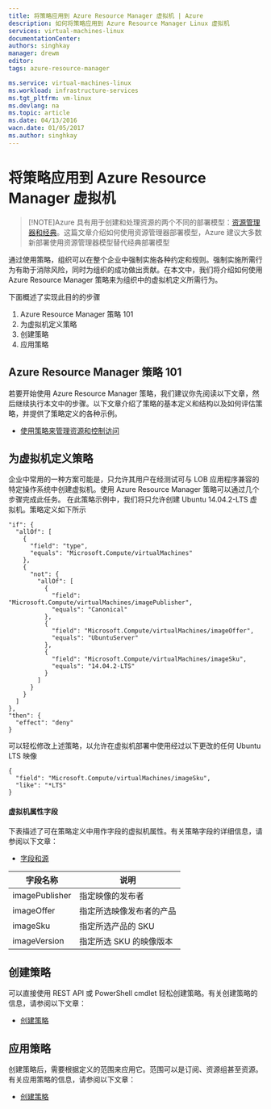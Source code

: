 ```yaml
---
title: 将策略应用到 Azure Resource Manager 虚拟机 | Azure
description: 如何将策略应用到 Azure Resource Manager Linux 虚拟机
services: virtual-machines-linux
documentationCenter: 
authors: singhkay
manager: drewm
editor: 
tags: azure-resource-manager

ms.service: virtual-machines-linux
ms.workload: infrastructure-services
ms.tgt_pltfrm: vm-linux
ms.devlang: na
ms.topic: article
ms.date: 04/13/2016
wacn.date: 01/05/2017
ms.author: singhkay
---
```


# 将策略应用到 Azure Resource Manager 虚拟机

> [!NOTE]Azure 具有用于创建和处理资源的两个不同的部署模型：[资源管理器和经典](../azure-resource-manager/resource-manager-deployment-model.md)。这篇文章介绍如何使用资源管理器部署模型，Azure 建议大多数新部署使用资源管理器模型替代经典部署模型

通过使用策略，组织可以在整个企业中强制实施各种约定和规则。强制实施所需行为有助于消除风险，同时为组织的成功做出贡献。在本文中，我们将介绍如何使用 Azure Resource Manager 策略来为组织中的虚拟机定义所需行为。

下面概述了实现此目的的步骤

1. Azure Resource Manager 策略 101
2. 为虚拟机定义策略
3. 创建策略
4. 应用策略

## Azure Resource Manager 策略 101

若要开始使用 Azure Resource Manager 策略，我们建议你先阅读以下文章，然后继续执行本文中的步骤。以下文章介绍了策略的基本定义和结构以及如何评估策略，并提供了策略定义的各种示例。

* [使用策略来管理资源和控制访问](../azure-resource-manager/resource-manager-policy.md)

## 为虚拟机定义策略

企业中常用的一种方案可能是，只允许其用户在经测试可与 LOB 应用程序兼容的特定操作系统中创建虚拟机。使用 Azure Resource Manager 策略可以通过几个步骤完成此任务。
在此策略示例中，我们将只允许创建 Ubuntu 14.04.2-LTS 虚拟机。策略定义如下所示

    "if": {
      "allOf": [
        {
          "field": "type",
          "equals": "Microsoft.Compute/virtualMachines"
        },
        {
          "not": {
            "allOf": [
              {
                "field": "Microsoft.Compute/virtualMachines/imagePublisher",
                "equals": "Canonical"
              },
              {
                "field": "Microsoft.Compute/virtualMachines/imageOffer",
                "equals": "UbuntuServer"
              },
              {
                "field": "Microsoft.Compute/virtualMachines/imageSku",
                "equals": "14.04.2-LTS"
              }
            ]
          }
        }
      ]
    },
    "then": {
      "effect": "deny"
    }

可以轻松修改上述策略，以允许在虚拟机部署中使用经过以下更改的任何 Ubuntu LTS 映像

    {
      "field": "Microsoft.Compute/virtualMachines/imageSku",
      "like": "*LTS"
    }

#### 虚拟机属性字段

下表描述了可在策略定义中用作字段的虚拟机属性。有关策略字段的详细信息，请参阅以下文章：

* [字段和源](../azure-resource-manager/resource-manager-policy.md#conditions)

| 字段名称 | 说明 |
|----------------|----------------------------------------------------|
| imagePublisher | 指定映像的发布者 |
| imageOffer | 指定所选映像发布者的产品 |
| imageSku | 指定所选产品的 SKU |
| imageVersion | 指定所选 SKU 的映像版本 |

## 创建策略

可以直接使用 REST API 或 PowerShell cmdlet 轻松创建策略。有关创建策略的信息，请参阅以下文章：

* [创建策略](../azure-resource-manager/resource-manager-policy.md#create-and-assign-a-policy)

## 应用策略

创建策略后，需要根据定义的范围来应用它。范围可以是订阅、资源组甚至资源。有关应用策略的信息，请参阅以下文章：

* [创建策略](../azure-resource-manager/resource-manager-policy.md#create-and-assign-a-policy)

<!---HONumber=Mooncake_0425_2016-->